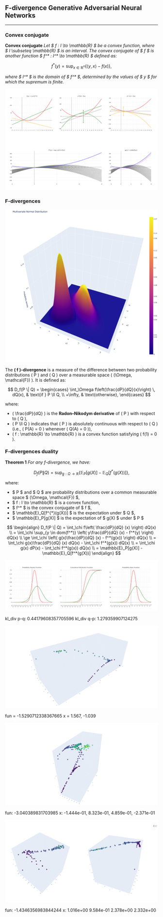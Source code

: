 ## F-divergence Generative Adversarial Neural Networks

---

### Convex conjugate

**Convex conjugate** _Let $ f : I \to \mathbb{R} $ be a convex function, where $ I \subseteq \mathbb{R} $ is an interval. The convex conjugate of $ f $ is another function $ f^* : I^* \to \mathbb{R} $ defined as:_

$$
f^*(y) = \sup_{x \in \mathbb{R}^n} \left\{ \langle y, x \rangle - f(x) \right\},
$$

_where $ I^* $ is the domain of $ f^* $, determined by the values of $ y $ for which the supremum is finite._ 

![alt text](https://github.com/StefanoPenazzi2/StefanoPenazzi2.github.io/blob/main/imgs/convex_conjugate.png?raw=true)

### F-divergences

![alt text](https://github.com/StefanoPenazzi2/StefanoPenazzi2.github.io/blob/main/imgs/2d_dist_comp_gans.png?raw=true)

The **\( f \)-divergence** is a measure of the difference between two probability distributions \( P \) and \( Q \) over a measurable space \( (\Omega, \mathcal{F}) \). It is defined as:

$$
D_f(P \| Q) = 
\begin{cases} 
\int_\Omega f\left(\frac{dP}{dQ}(x)\right) \, dQ(x), & \text{if } P \ll Q, \\ 
+\infty, & \text{otherwise},
\end{cases}
$$

where:

- \( \frac{dP}{dQ} \) is the **Radon–Nikodym derivative** of \( P \) with respect to \( Q \),
- \( P \ll Q \) indicates that \( P \) is absolutely continuous with respect to \( Q \) (i.e., \( P(A) = 0 \) whenever \( Q(A) = 0 \)),
- \( f : \mathbb{R} \to \mathbb{R} \) is a convex function satisfying \( f(1) = 0 \).

### F-divergences duality

**Theorem 1** _For any f-divergence, we have:_

$$
D_f(P \| Q) = \sup_{g : \Omega \to \mathbb{R}} \left\{ \mathbb{E}_P[g(X)] - \mathbb{E}_Q[f^*(g(X))] \right\},
$$

where:

- $ P $ and $ Q $ are probability distributions over a common measurable space $ (\Omega, \mathcal{F}) $,
- $ f : I \to \mathbb{R} $ is a convex function,
- $ f^* $ is the convex conjugate of $ f $,
- $ \mathbb{E}_Q[f^{*}(g(X))] $ is the expectation under $ Q $, 
- $ \mathbb{E}_P[g(X)] $ is the expectation of $ g(X) $ under $ P $





$$
\begin{align}
D_f(P \| Q) = \int_\chi  f\left( \frac{dP}{dQ} (x) \right) dQ(x) \\
= \int_\chi \sup_{y \in dom(f^*)} \left( y\frac{dP}{dQ} (x) - f^*(y) \right) dQ(x) \\
\ge \int_\chi \left( g(x)\frac{dP}{dQ} (x) - f^*(g(x)) \right) dQ(x) \\
= \int_\chi g(x)\frac{dP}{dQ} (x) dQ(x) - \int_\chi f^*(g(x)) dQ(x) \\
= \int_\chi g(x) dP(x) - \int_\chi f^*(g(x)) dQ(x) \\
= \mathbb{E}_P[g(X)] - \mathbb{E}_Q[f^*(g(X))]
\end{align}
$$

![alt text](https://github.com/StefanoPenazzi2/StefanoPenazzi2.github.io/blob/main/imgs/1d_dist_comp_gans.png?raw=true)

kl_div p-q: 0.44179608357705596
kl_div q-p: 1.279359907124275

![alt text](https://github.com/StefanoPenazzi2/StefanoPenazzi2.github.io/blob/main/imgs/g_x_linear_opt.png?raw=true)

fun = -1.5290712338367665
x =  1.567, -1.039

![alt text](https://github.com/StefanoPenazzi2/StefanoPenazzi2.github.io/blob/main/imgs/g_x_poli3_opt.png?raw=true)

fun: -3.040389831703985 
x: -1.444e-01,  8.323e-01,  4.859e-01, -2.371e-01

![alt text](https://github.com/StefanoPenazzi2/StefanoPenazzi2.github.io/blob/main/imgs/g_x_deriv_f_x_opt.png?raw=true)


 fun: -1.4346356983844244
 x: 1.016e+00  9.584e-01  2.378e+00  2.332e+00